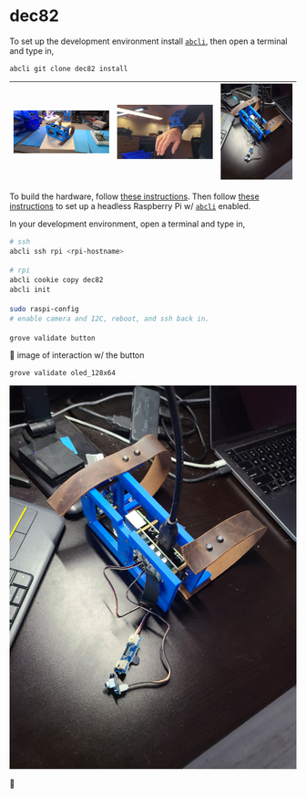 # dec82

To set up the development environment install [`abcli`](https://github.com/kamangir/awesome-bash-cli), then open a terminal and type in,

```bash
abcli git clone dec82 install
```

| ![image](https://github.com/kamangir/blue-bracket/raw/main/images/dec82-1.jpg) | ![image](https://github.com/kamangir/blue-bracket/raw/main/images/dec82-2.jpg) | ![image](https://github.com/kamangir/blue-bracket/raw/main/images/dec82-3.jpg) |
|---|---|---|

To build the hardware, follow [these instructions](https://github.com/kamangir/blue-bracket/blob/main/designs/dec82.md). Then follow [these instructions](https://github.com/kamangir/awesome-bash-cli/wiki/Raspberry-Pi) to set up a headless Raspberry Pi w/ [`abcli`](https://github.com/kamangir/awesome-bash-cli) enabled.

In your development environment, open a terminal and type in,

```bash
# ssh
abcli ssh rpi <rpi-hostname>

# rpi
abcli cookie copy dec82
abcli init

sudo raspi-config
# enable camera and I2C, reboot, and ssh back in.

grove validate button
```

🚧 image of interaction w/ the button

```bash
grove validate oled_128x64
```

![image](https://github.com/kamangir/blue-bracket/raw/main/images/dec82-3.jpg)

🚧